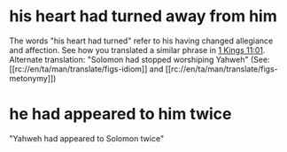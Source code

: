 # his heart had turned away from him

The words "his heart had turned" refer to his having changed allegiance and affection. See how you translated a similar phrase in [1 Kings 11:01](../11/01.md). Alternate translation: "Solomon had stopped worshiping Yahweh" (See: [[rc://en/ta/man/translate/figs-idiom]] and [[rc://en/ta/man/translate/figs-metonymy]])

# he had appeared to him twice

"Yahweh had appeared to Solomon twice"

